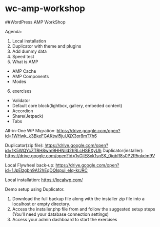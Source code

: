 # wc-amp-workshop


##WordPress AMP WorkShop

Agenda:

1. Local installation
2. Duplicator with theme and plugins
3. Add dummy data
4. Speed test 
5. What is AMP 
* AMP Cache
* AMP Components
* Modes
6. exercises
* Validator
* Default core block(lightbox, gallery, embeded content)
* Accordion
* Share(Jetpack)
* Tabs


All-in-One WP Migration: https://drive.google.com/open?id=1WHwk_k3BkeFGAKtwI5juUQX3or8mT7h6

Duplicator(zip file): https://drive.google.com/open?id=1K5WQYcZTRH8wm9HHNild2hRLcHSEXyUh
Duplicator(installer): https://drive.google.com/open?id=1yGjlE8xk1snSK_0iqbR8s0P2R5qkdm9V

Local Flywheel back-up: https://drive.google.com/open?id=1JpElzgbn9A12hEqDQIspuj_eIq-krJRC

Local installation: https://localwp.com/


Demo setup using Duplicator.
1. Download the full backup file along with the installer zip file into a localhost or empty directory. 
2. Access the installer.php file from and follow the suggested setup steps (You'll need your database connection settings)
3. Access your admin dashboard to start the exercises
